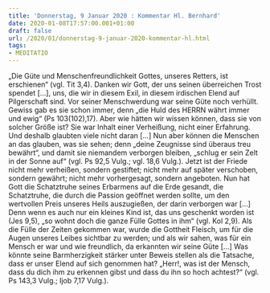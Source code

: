 ```yaml
---
title: 'Donnerstag, 9 Januar 2020 : Kommentar Hl. Bernhard'
date: 2020-01-08T17:57:00.001+01:00
draft: false
url: /2020/01/donnerstag-9-januar-2020-kommentar-hl.html
tags: 
- MEDITATIO
---
```


„Die Güte und Menschenfreundlichkeit Gottes, unseres Retters, ist erschienen“ (vgl. Tit 3,4). Danken wir Gott, der uns seinen überreichen Trost spendet \[…\], uns, die wir in diesem Exil, in diesem irdischen Elend auf Pilgerschaft sind. Vor seiner Menschwerdung war seine Güte noch verhüllt. Gewiss gab es sie schon immer, denn „die Huld des HERRN währt immer und ewig“ (Ps 103(102),17). Aber wie hätten wir wissen können, dass sie von solcher Größe ist? Sie war Inhalt einer Verheißung, nicht einer Erfahrung. Und deshalb glaubten viele nicht daran \[…\] Nun aber können die Menschen an das glauben, was sie sehen; denn „deine Zeugnisse sind überaus treu bewährt“, und damit sie niemandem verborgen bleiben, „schlug er sein Zelt in der Sonne auf“ (vgl. Ps 92,5 Vulg.; vgl. 18,6 Vulg.). Jetzt ist der Friede nicht mehr verheißen, sondern gestiftet; nicht mehr auf später verschoben, sondern gewährt; nicht mehr vorhergesagt, sondern angeboten. Nun hat Gott die Schatztruhe seines Erbarmens auf die Erde gesandt, die Schatztruhe, die durch die Passion geöffnet werden sollte, um den wertvollen Preis unseres Heils auszugießen, der darin verborgen war \[…\] Denn wenn es auch nur ein kleines Kind ist, das uns geschenkt worden ist (Jes 9,5), „so wohnt doch die ganze Fülle Gottes in ihm“ (vgl. Kol 2,9). Als die Fülle der Zeiten gekommen war, wurde die Gottheit Fleisch, um für die Augen unseres Leibes sichtbar zu werden; und als wir sahen, was für ein Mensch er war und wie freundlich, da erkannten wir seine Güte \[…\] Was könnte seine Barmherzigkeit stärker unter Beweis stellen als die Tatsache, dass er unser Elend auf sich genommen hat? „Herr!, was ist der Mensch, dass du dich ihm zu erkennen gibst und dass du ihn so hoch achtest?“ (vgl. Ps 143,3 Vulg.; Ijob 7,17 Vulg.).